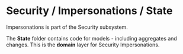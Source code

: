 # Security / Impersonations / State

Impersonations is part of the Security subsystem.
  
The **State** folder contains code for models - including aggregates and changes. This is the **domain** layer for Security Impersonations.

